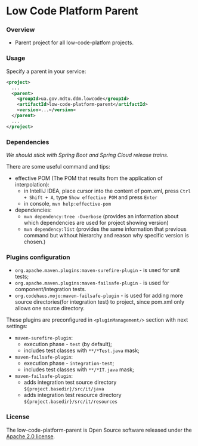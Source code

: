 # Low Code Platform Parent

### Overview

* Parent project for all low-code-platfom projects.

### Usage

Specify a parent in your service:

```xml
<project>
  ...
  <parent>
    <groupId>ua.gov.mdtu.ddm.lowcode</groupId>
    <artifactId>low-code-platform-parent</artifactId>
    <version>...</version>
  </parent>
  ...
</project>
```

### Dependencies

*We should stick with Spring Boot and Spring Cloud release trains.*

There are some useful command and tips:
* effective POM (The POM that results from the application of interpolation):
    * in IntelliJ IDEA, place cursor into the content of pom.xml, press `Ctrl + Shift + A`,
      type `Show effective POM` and press `Enter`
    * in console, `mvn help:effective-pom`
* dependencies:
    * `mvn dependency:tree -Dverbose` (provides an information about which dependencies are used for project showing version)
    * `mvn dependency:list` (provides the same information that previous command but without hierarchy and reason why specific version is chosen.)

### Plugins configuration

* `org.apache.maven.plugins:maven-surefire-plugin` - is used for unit tests;
* `org.apache.maven.plugins:maven-failsafe-plugin` - is used for component/integration tests.
* `org.codehaus.mojo:maven-failsafe-plugin` - is used for adding more source directories(for integration test) to project, since pom.xml only allows one source directory.

These plugins are preconfigured in `<pluginManagement/>` section with next settings:
* `maven-surefire-plugin`:
    * execution phase - `test` (by default);
    * includes test classes with `**/*Test.java` mask;
* `maven-failsafe-plugin`:
    * execution phase - `integration-test`;
    * includes test classes with `**/*IT.java` mask;
* `maven-failsafe-plugin`:
    * adds integration test source directory `${project.basedir}/src/it/java`
    * adds integration test resource directory `${project.basedir}/src/it/resources`

### License

The low-code-platform-parent is Open Source software released under
the [Apache 2.0 license](https://www.apache.org/licenses/LICENSE-2.0).